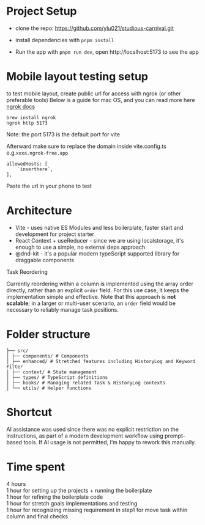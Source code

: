 # Project Setup

- clone the repo: https://github.com/ylu021/studious-carnival.git

- install dependencies with `pnpm install`

- Run the app with `pnpm run dev`, open http://localhost:5173 to see the app

# Mobile layout testing setup

to test mobile layout, create public url for access with ngrok (or other preferable tools)
Below is a guide for mac OS, and you can read more here [ngrok docs](https://ngrok.com/downloads/mac-os)

```
brew install ngrok
ngrok http 5173
```

Note: the port 5173 is the default port for vite

Afterward make sure to replace the domain inside vite.config.ts
e.g.`xxxa.ngrok-free.app`

```
allowedHosts: [
    `inserthere`,
],
```
Paste the url in your phone to test

# Architecture

- Vite - uses native ES Modules and less boilerplate, faster start and development for project starter
- React Context + useReducer - since we are using localstorage, it's enough to use a simple, no external deps approach
- @dnd-kit - it's a popular modern typeScript supported library for draggable components

Task Reordering

Currently reordering within a column is implemented using the array order directly, rather than an explicit `order` field. For this use case, it keeps the implementation simple and effective. Note that this approach is **not scalable**; in a larger or multi-user scenario, an `order` field would be necessary to reliably manage task positions.

# Folder structure
```
├── src/
│ ├── components/ # Components
│ ├── enhanced/ # Stretched features including HistoryLog and Keyword Filter
│ ├── context/ # State management
│ ├── types/ # TypeScript definitions
│ ├── hooks/ # Managing related Task & HistoryLog contexts
│ └── utils/ # Helper functions
```
# Shortcut 
AI assistance was used since there was no explicit restriction on the instructions, as part of a modern development workflow using prompt-based tools. If AI usage is not permitted, I’m happy to rework this manually.  

# Time spent

4 hours  
1 hour for setting up the projects + running the boilerplate  
1 hour for refining the boilerplate code  
1 hour for stretch goals implementations and testing  
1 hour for recognizing missing requirement in step1 for move task within column and final checks  
